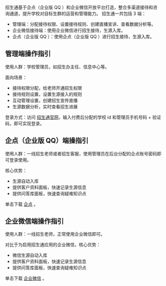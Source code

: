 招生通基于企点（企业版 QQ ）和企业微信开放平台打造，整合多渠道接待和咨询通道，提升学校对目标生群的运营和管理能力。
招生通一共包括 3 端：
- 管理端：分配接待权限、设置接待规则、创建直播宣讲、查看数据分析等。
- 企业微信接待端：使用企业微信进行招生接待，生源入库。
- 企点（企业版 QQ ）：使用企点（企业版 QQ ）进行招生接待，生源入库。

## 管理端操作指引
使用人群：学校管理员，如招生办主任、信息中心等。

面向场景：
- 接待权限分配，给老师开通招生权限
- 接待规则设置，设置生源接入的规则
- 互动管理设置，创建招生宣传直播
- 生源数据分析，实时查看招生进展

登录方式：访问 [招生通官网](https://zst.qq.com/#/login)，输入付费后分配的学校 id 和管理员手机号码 + 验证码，即可实现登录。

## 企点（企业版 QQ）端操指引
使用人群：一线招生老师或者招生客服，使用管理员在后台分配的企点账号密码即可登录使用。

核心优势：
- 生源自动入库
- 提供客户资料面板，快速记录生源信息
- 提供问答库面板，快速查询疑难知识点

单击下载 [企点](https://qidian.qq.com/downloadv2.html) 。

## 企业微信端操作指引
使用人群：一线招生老师，正常使用企业微信即可。

对比于为启用招生通应用的企业微信，核心优势：
- 微信生源自动入库
- 提供客户资料面板，快速记录生源信息
- 提供问答库面板，快速查询疑难知识点

单击下载 [企业微信](https://work.weixin.qq.com/#indexDownload) 。
